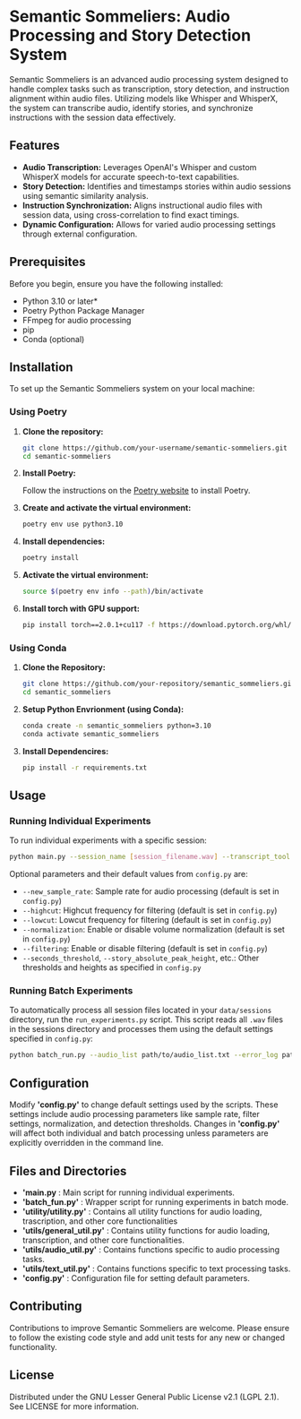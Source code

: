 # Semantic Sommeliers: Audio Processing and Story Detection System

Semantic Sommeliers is an advanced audio processing system designed to handle complex tasks such as transcription, story detection, and instruction alignment within audio files. Utilizing models like Whisper and WhisperX, the system can transcribe audio, identify stories, and synchronize instructions with the session data effectively.

## Features

- **Audio Transcription:** Leverages OpenAI's Whisper and custom WhisperX models for accurate speech-to-text capabilities.
- **Story Detection:** Identifies and timestamps stories within audio sessions using semantic similarity analysis.
- **Instruction Synchronization:** Aligns instructional audio files with session data, using cross-correlation to find exact timings.
- **Dynamic Configuration:** Allows for varied audio processing settings through external configuration.

## Prerequisites

Before you begin, ensure you have the following installed:

- Python 3.10 or later*
- Poetry Python Package Manager
- FFmpeg for audio processing
- pip
- Conda (optional)

## Installation

To set up the Semantic Sommeliers system on your local machine:

### Using Poetry

1. **Clone the repository:**

    ```bash
    git clone https://github.com/your-username/semantic-sommeliers.git
    cd semantic-sommeliers
    ```

2. **Install Poetry:**

    Follow the instructions on the [Poetry website](https://python-poetry.org/docs/#installation) to install Poetry.

3. **Create and activate the virtual environment:**

    ```bash
    poetry env use python3.10
    ```

4. **Install dependencies:**

    ```bash
    poetry install
    ```

5. **Activate the virtual environment:**

    ```bash
    source $(poetry env info --path)/bin/activate
    ```

6. **Install torch with GPU support:**

    ```bash
    pip install torch==2.0.1+cu117 -f https://download.pytorch.org/whl/torch_stable.html
    ```

### Using Conda

1. **Clone the Repository:**

   ```bash
   git clone https://github.com/your-repository/semantic_sommeliers.git
   cd semantic_sommeliers
    ```

2. **Setup Python Envrionment (using Conda):**

    ```bash
    conda create -n semantic_sommeliers python=3.10
    conda activate semantic_sommeliers
    ```

3. **Install Dependencires:**

    ```bash
    pip install -r requirements.txt
    ```

## Usage

### Running Individual Experiments

To run individual experiments with a specific session:

```bash
python main.py --session_name [session_filename.wav] --transcript_tool [whisper|whisperx] [optional parameters]
```

Optional parameters and their default values from `config.py` are:

- `--new_sample_rate`: Sample rate for audio processing (default is set in `config.py`)
- `--highcut`: Highcut frequency for filtering (default is set in `config.py`)
- `--lowcut`: Lowcut frequency for filtering (default is set in `config.py`)
- `--normalization`: Enable or disable volume normalization (default is set in `config.py`)
- `--filtering`: Enable or disable filtering (default is set in `config.py`)
- `--seconds_threshold`, `--story_absolute_peak_height`, etc.: Other thresholds and heights as specified in `config.py`

### Running Batch Experiments

To automatically process all session files located in your `data/sessions` directory, run the `run_experiments.py` script. This script reads all `.wav` files in the sessions directory and processes them using the default settings specified in `config.py`:

```bash
python batch_run.py --audio_list path/to/audio_list.txt --error_log path/to/error_log.txt
```

## Configuration

Modify **'config.py'** to change default settings used by the scripts. These settings include audio processing parameters like sample rate, filter settings, normalization, and detection thresholds. Changes in **'config.py'** will affect both individual and batch processing unless parameters are explicitly overridden in the command line.

## Files and Directories

- **'main.py** : Main script for running individual experiments.
- **'batch_fun.py'** : Wrapper script for running experiments in batch mode.
- **'utility/utility.py'** : Contains all utility functions for audio loading, trascription, and other core functionalities
- **'utils/general_util.py'** : Contains utility functions for audio loading, transcription, and other core functionalities.
- **'utils/audio_util.py'** : Contains functions specific to audio processing tasks.
- **'utils/text_util.py'** : Contains functions specific to text processing tasks.
- **'config.py'** : Configuration file for setting default parameters.



## Contributing

Contributions to improve Semantic Sommeliers are welcome. Please ensure to follow the existing code style and add unit tests for any new or changed functionality.

## License

Distributed under the GNU Lesser General Public License v2.1 (LGPL 2.1). See LICENSE for more information.
